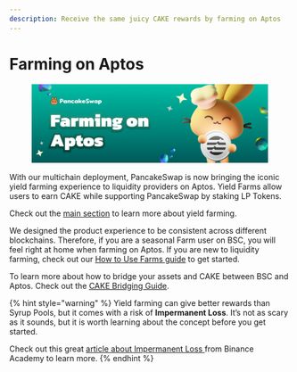 ```yaml
---
description: Receive the same juicy CAKE rewards by farming on Aptos
---
```


# Farming on Aptos

<figure><img src="../../../.gitbook/assets/farming-on-aptos.png" alt=""><figcaption></figcaption></figure>

With our multichain deployment, PancakeSwap is now bringing the iconic yield farming experience to liquidity providers on Aptos. Yield Farms allow users to earn CAKE while supporting PancakeSwap by staking LP Tokens.

Check out the [main section](../) to learn more about yield farming.

We designed the product experience to be consistent across different blockchains. Therefore, if you are a seasonal Farm user on BSC, you will feel right at home when farming on Aptos. If you are new to liquidity farming, check out our [How to Use Farms guide](https://docs.pancakeswap.finance/products/yield-farming/how-to-use-farms) to get started.

To learn more about how to bridge your assets and CAKE between BSC and Aptos. Check out the [CAKE Bridging Guide](../../../get-started-aptos/cake-bridging-guide.md).

{% hint style="warning" %}
Yield farming can give better rewards than Syrup Pools, but it comes with a risk of **Impermanent Loss**. It’s not as scary as it sounds, but it is worth learning about the concept before you get started.

Check out this great [article about Impermanent Loss ](https://academy.binance.com/en/articles/impermanent-loss-explained)from Binance Academy to learn more.
{% endhint %}

